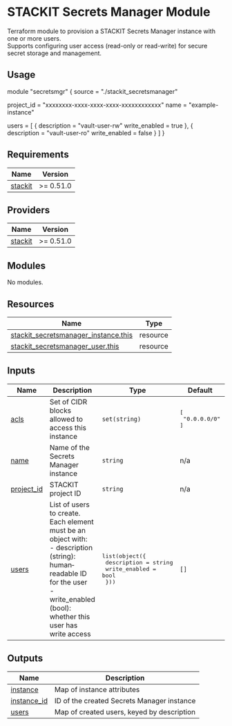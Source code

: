 # STACKIT Secrets Manager Module

Terraform module to provision a STACKIT Secrets Manager instance with one or more users.  
Supports configuring user access (read-only or read-write) for secure secret storage and management.

## Usage

module "secretsmgr" {
  source = "./stackit_secretsmanager"

  project_id = "xxxxxxxx-xxxx-xxxx-xxxx-xxxxxxxxxxxx"
  name       = "example-instance"

  users = [
    {
      description   = "vault-user-rw"
      write_enabled = true
    },
    {
      description   = "vault-user-ro"
      write_enabled = false
    }
  ]
}
<!-- BEGIN_TF_DOCS -->
## Requirements

| Name | Version |
|------|---------|
| <a name="requirement_stackit"></a> [stackit](#requirement\_stackit) | >= 0.51.0 |

## Providers

| Name | Version |
|------|---------|
| <a name="provider_stackit"></a> [stackit](#provider\_stackit) | >= 0.51.0 |

## Modules

No modules.

## Resources

| Name | Type |
|------|------|
| [stackit_secretsmanager_instance.this](https://registry.terraform.io/providers/stackitcloud/stackit/latest/docs/resources/secretsmanager_instance) | resource |
| [stackit_secretsmanager_user.this](https://registry.terraform.io/providers/stackitcloud/stackit/latest/docs/resources/secretsmanager_user) | resource |

## Inputs

| Name | Description | Type | Default | Required |
|------|-------------|------|---------|:--------:|
| <a name="input_acls"></a> [acls](#input\_acls) | Set of CIDR blocks allowed to access this instance | `set(string)` | <pre>[<br/>  "0.0.0.0/0"<br/>]</pre> | no |
| <a name="input_name"></a> [name](#input\_name) | Name of the Secrets Manager instance | `string` | n/a | yes |
| <a name="input_project_id"></a> [project\_id](#input\_project\_id) | STACKIT project ID | `string` | n/a | yes |
| <a name="input_users"></a> [users](#input\_users) | List of users to create.<br/>Each element must be an object with:<br/>- description (string): human‐readable ID for the user<br/>- write\_enabled (bool): whether this user has write access | <pre>list(object({<br/>    description   = string<br/>    write_enabled = bool<br/>  }))</pre> | `[]` | no |

## Outputs

| Name | Description |
|------|-------------|
| <a name="output_instance"></a> [instance](#output\_instance) | Map of instance attributes |
| <a name="output_instance_id"></a> [instance\_id](#output\_instance\_id) | ID of the created Secrets Manager instance |
| <a name="output_users"></a> [users](#output\_users) | Map of created users, keyed by description |
<!-- END_TF_DOCS -->